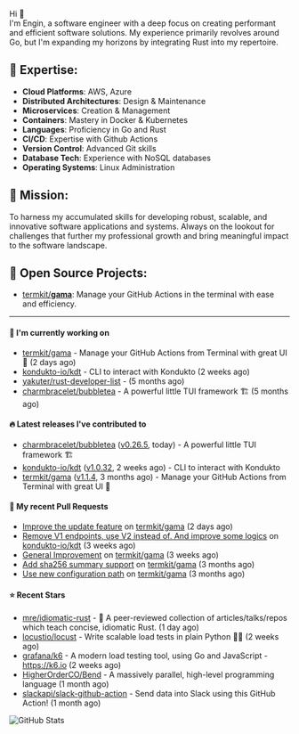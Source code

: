 Hi 👋\
I'm Engin, a software engineer with a deep focus on creating performant and efficient software solutions. My experience primarily revolves around Go, but I'm expanding my horizons by integrating Rust into my repertoire.

## 📌 Expertise:

- **Cloud Platforms**: AWS, Azure
- **Distributed Architectures**: Design & Maintenance
- **Microservices**: Creation & Management
- **Containers**: Mastery in Docker & Kubernetes
- **Languages**: Proficiency in Go and Rust
- **CI/CD**: Expertise with Github Actions
- **Version Control**: Advanced Git skills
- **Database Tech**: Experience with NoSQL databases
- **Operating Systems**: Linux Administration

## 🎯 Mission:

To harness my accumulated skills for developing robust, scalable, and innovative software applications and systems. Always on the lookout for challenges that further my professional growth and bring meaningful impact to the software landscape.

## 🧪 Open Source Projects:

- [termkit/**gama**](https://github.com/termkit/gama): Manage your GitHub Actions in the terminal with ease and efficiency.

---

#### 🚧 I'm currently working on

- [termkit/gama](https://github.com/termkit/gama) - Manage your GitHub Actions from Terminal with great UI 🧪 (2 days ago)
- [kondukto-io/kdt](https://github.com/kondukto-io/kdt) - CLI to interact with Kondukto (2 weeks ago)
- [yakuter/rust-developer-list](https://github.com/yakuter/rust-developer-list) -  (5 months ago)
- [charmbracelet/bubbletea](https://github.com/charmbracelet/bubbletea) - A powerful little TUI framework 🏗 (5 months ago)

#### 🔥 Latest releases I've contributed to

- [charmbracelet/bubbletea](https://github.com/charmbracelet/bubbletea) ([v0.26.5](https://github.com/charmbracelet/bubbletea/releases/tag/v0.26.5), today) - A powerful little TUI framework 🏗
- [kondukto-io/kdt](https://github.com/kondukto-io/kdt) ([v1.0.32](https://github.com/kondukto-io/kdt/releases/tag/v1.0.32), 2 weeks ago) - CLI to interact with Kondukto
- [termkit/gama](https://github.com/termkit/gama) ([v1.1.4](https://github.com/termkit/gama/releases/tag/v1.1.4), 3 months ago) - Manage your GitHub Actions from Terminal with great UI 🧪

#### 🔀 My recent Pull Requests

- [Improve the update feature](https://github.com/termkit/gama/pull/61) on [termkit/gama](https://github.com/termkit/gama) (2 days ago)
- [Remove V1 endpoints, use V2 instead of. And improve some logics](https://github.com/kondukto-io/kdt/pull/101) on [kondukto-io/kdt](https://github.com/kondukto-io/kdt) (3 weeks ago)
- [General Improvement](https://github.com/termkit/gama/pull/57) on [termkit/gama](https://github.com/termkit/gama) (3 weeks ago)
- [Add sha256 summary support](https://github.com/termkit/gama/pull/53) on [termkit/gama](https://github.com/termkit/gama) (3 months ago)
- [Use new configuration path](https://github.com/termkit/gama/pull/52) on [termkit/gama](https://github.com/termkit/gama) (3 months ago)

#### ⭐ Recent Stars

- [mre/idiomatic-rust](https://github.com/mre/idiomatic-rust) - 🦀 A peer-reviewed collection of articles/talks/repos which teach concise, idiomatic Rust. (1 day ago)
- [locustio/locust](https://github.com/locustio/locust) - Write scalable load tests in plain Python 🚗💨 (2 weeks ago)
- [grafana/k6](https://github.com/grafana/k6) - A modern load testing tool, using Go and JavaScript - https://k6.io (2 weeks ago)
- [HigherOrderCO/Bend](https://github.com/HigherOrderCO/Bend) - A massively parallel, high-level programming language (1 month ago)
- [slackapi/slack-github-action](https://github.com/slackapi/slack-github-action) - Send data into Slack using this GitHub Action! (1 month ago)

![GitHub Stats](http://github-profile-summary-cards.vercel.app/api/cards/profile-details?username=canack&theme=gotham)

